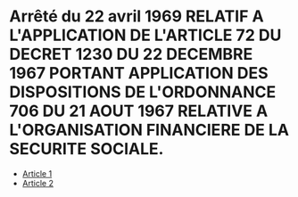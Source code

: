 # Arrêté du 22 avril 1969 RELATIF A L'APPLICATION DE L'ARTICLE 72 DU DECRET 1230 DU 22 DECEMBRE 1967 PORTANT APPLICATION DES DISPOSITIONS DE L'ORDONNANCE 706 DU 21 AOUT 1967 RELATIVE A L'ORGANISATION FINANCIERE DE LA SECURITE SOCIALE.

- [Article 1](article-1.md)
- [Article 2](article-2.md)

